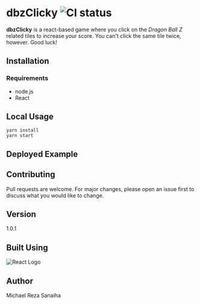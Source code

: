 # dbzClicky ![CI status](https://img.shields.io/badge/build-passing-brightgreen.svg)

**dbzClicky** is a react-based game where you click on the *Dragon Ball Z* related tiles to increase your score. You can't click the same tile twice, however. Good luck!

## Installation

### Requirements

* node.js
* React

## Local Usage

```node
yarn install
yarn start
```

## Deployed Example



## Contributing

Pull requests are welcome. For major changes, please open an issue first to discuss what you would like to change.

## Version

1.0.1

## Built Using

![React Logo](https://upload.wikimedia.org/wikipedia/commons/a/a7/React-icon.svg)

## Author

Michael Reza Sanaiha
